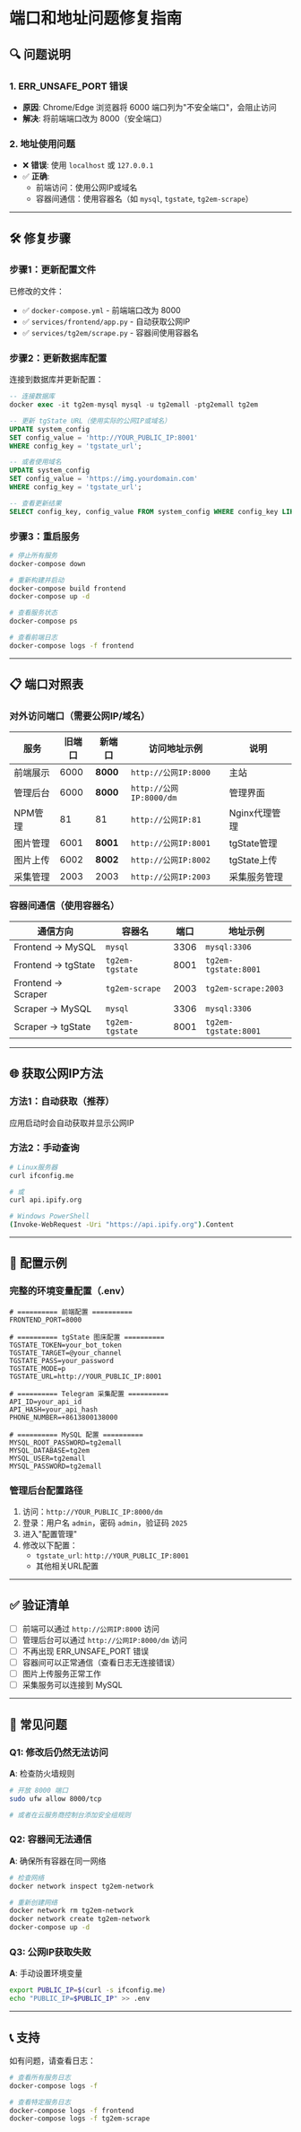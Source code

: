 # 端口和地址问题修复指南

## 🔍 问题说明

### 1. ERR_UNSAFE_PORT 错误
- **原因**: Chrome/Edge 浏览器将 6000 端口列为"不安全端口"，会阻止访问
- **解决**: 将前端端口改为 8000（安全端口）

### 2. 地址使用问题
- ❌ **错误**: 使用 `localhost` 或 `127.0.0.1`
- ✅ **正确**: 
  - 前端访问：使用公网IP或域名
  - 容器间通信：使用容器名（如 `mysql`, `tgstate`, `tg2em-scrape`）

---

## 🛠️ 修复步骤

### 步骤1：更新配置文件

已修改的文件：
- ✅ `docker-compose.yml` - 前端端口改为 8000
- ✅ `services/frontend/app.py` - 自动获取公网IP
- ✅ `services/tg2em/scrape.py` - 容器间使用容器名

### 步骤2：更新数据库配置

连接到数据库并更新配置：

```sql
-- 连接数据库
docker exec -it tg2em-mysql mysql -u tg2emall -ptg2emall tg2em

-- 更新 tgState URL（使用实际的公网IP或域名）
UPDATE system_config 
SET config_value = 'http://YOUR_PUBLIC_IP:8001' 
WHERE config_key = 'tgstate_url';

-- 或者使用域名
UPDATE system_config 
SET config_value = 'https://img.yourdomain.com' 
WHERE config_key = 'tgstate_url';

-- 查看更新结果
SELECT config_key, config_value FROM system_config WHERE config_key LIKE '%url%';
```

### 步骤3：重启服务

```bash
# 停止所有服务
docker-compose down

# 重新构建并启动
docker-compose build frontend
docker-compose up -d

# 查看服务状态
docker-compose ps

# 查看前端日志
docker-compose logs -f frontend
```

---

## 📋 端口对照表

### 对外访问端口（需要公网IP/域名）

| 服务 | 旧端口 | 新端口 | 访问地址示例 | 说明 |
|------|--------|--------|--------------|------|
| 前端展示 | 6000 | **8000** | `http://公网IP:8000` | 主站 |
| 管理后台 | 6000 | **8000** | `http://公网IP:8000/dm` | 管理界面 |
| NPM管理 | 81 | 81 | `http://公网IP:81` | Nginx代理管理 |
| 图片管理 | 6001 | **8001** | `http://公网IP:8001` | tgState管理 |
| 图片上传 | 6002 | **8002** | `http://公网IP:8002` | tgState上传 |
| 采集管理 | 2003 | 2003 | `http://公网IP:2003` | 采集服务管理 |

### 容器间通信（使用容器名）

| 通信方向 | 容器名 | 端口 | 地址示例 |
|----------|--------|------|----------|
| Frontend → MySQL | `mysql` | 3306 | `mysql:3306` |
| Frontend → tgState | `tg2em-tgstate` | 8001 | `tg2em-tgstate:8001` |
| Frontend → Scraper | `tg2em-scrape` | 2003 | `tg2em-scrape:2003` |
| Scraper → MySQL | `mysql` | 3306 | `mysql:3306` |
| Scraper → tgState | `tg2em-tgstate` | 8001 | `tg2em-tgstate:8001` |

---

## 🌐 获取公网IP方法

### 方法1：自动获取（推荐）
应用启动时会自动获取并显示公网IP

### 方法2：手动查询
```bash
# Linux服务器
curl ifconfig.me

# 或
curl api.ipify.org

# Windows PowerShell
(Invoke-WebRequest -Uri "https://api.ipify.org").Content
```

---

## 🔧 配置示例

### 完整的环境变量配置（.env）

```env
# ========== 前端配置 ==========
FRONTEND_PORT=8000

# ========== tgState 图床配置 ==========
TGSTATE_TOKEN=your_bot_token
TGSTATE_TARGET=@your_channel
TGSTATE_PASS=your_password
TGSTATE_MODE=p
TGSTATE_URL=http://YOUR_PUBLIC_IP:8001

# ========== Telegram 采集配置 ==========
API_ID=your_api_id
API_HASH=your_api_hash
PHONE_NUMBER=+8613800138000

# ========== MySQL 配置 ==========
MYSQL_ROOT_PASSWORD=tg2emall
MYSQL_DATABASE=tg2em
MYSQL_USER=tg2emall
MYSQL_PASSWORD=tg2emall
```

### 管理后台配置路径

1. 访问：`http://YOUR_PUBLIC_IP:8000/dm`
2. 登录：用户名 `admin`，密码 `admin`，验证码 `2025`
3. 进入"配置管理"
4. 修改以下配置：
   - `tgstate_url`: `http://YOUR_PUBLIC_IP:8001`
   - 其他相关URL配置

---

## ✅ 验证清单

- [ ] 前端可以通过 `http://公网IP:8000` 访问
- [ ] 管理后台可以通过 `http://公网IP:8000/dm` 访问
- [ ] 不再出现 ERR_UNSAFE_PORT 错误
- [ ] 容器间可以正常通信（查看日志无连接错误）
- [ ] 图片上传服务正常工作
- [ ] 采集服务可以连接到 MySQL

---

## 🚨 常见问题

### Q1: 修改后仍然无法访问
**A**: 检查防火墙规则
```bash
# 开放 8000 端口
sudo ufw allow 8000/tcp

# 或者在云服务商控制台添加安全组规则
```

### Q2: 容器间无法通信
**A**: 确保所有容器在同一网络
```bash
# 检查网络
docker network inspect tg2em-network

# 重新创建网络
docker network rm tg2em-network
docker network create tg2em-network
docker-compose up -d
```

### Q3: 公网IP获取失败
**A**: 手动设置环境变量
```bash
export PUBLIC_IP=$(curl -s ifconfig.me)
echo "PUBLIC_IP=$PUBLIC_IP" >> .env
```

---

## 📞 支持

如有问题，请查看日志：
```bash
# 查看所有服务日志
docker-compose logs -f

# 查看特定服务日志
docker-compose logs -f frontend
docker-compose logs -f tg2em-scrape
```

